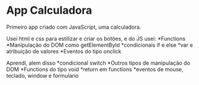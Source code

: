 # App Calculadora
Primeiro app criado com JavaScript, uma calculadora.

Usei html e css para estilizar e criar os botões, e do JS usei:
*Functions
*Manipulação do DOM como getElementById
*condicionais if e else
*var e atribuição de valores
*Eventos do tipo onclick

Aprendi, alem disso
*condicional switch
*Outros tipos de manipulação do DOM
*Functions do tipo void
*return em functions
*eventos de mouse, teclado, window e formulario

